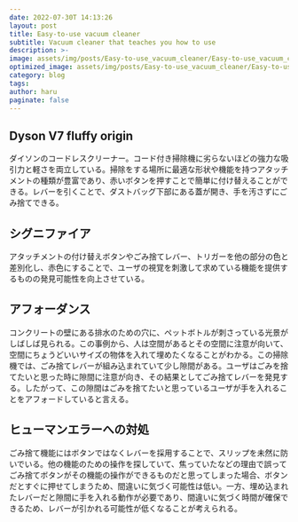 ```yaml
---
date: 2022-07-30T 14:13:26
layout: post
title: Easy-to-use vacuum cleaner
subtitle: Vacuum cleaner that teaches you how to use
description: >-
image: assets/img/posts/Easy-to-use_vacuum_cleaner/Easy-to-use_vacuum_cleaner.jpg
optimized_image: assets/img/posts/Easy-to-use_vacuum_cleaner/Easy-to-use_vacuum_cleaner_resized_thumbnail.jpg
category: blog
tags: 
author: haru
paginate: false
---
```


## Dyson V7 fluffy origin

ダイソンのコードレスクリーナー。コード付き掃除機に劣らないほどの強力な吸引力と軽さを両立している。掃除をする場所に最適な形状や機能を持つアタッチメントの種類が豊富であり、赤いボタンを押すことで簡単に付け替えることができる。レバーを引くことで、ダストバッグ下部にある蓋が開き、手を汚さずにごみ捨てできる。

## シグニファイア

アタッチメントの付け替えボタンやごみ捨てレバー、トリガーを他の部分の色と差別化し、赤色にすることで、ユーザの視覚を刺激して求めている機能を提供するものの発見可能性を向上させている。

## アフォーダンス

コンクリートの壁にある排水のための穴に、ペットボトルが刺さっている光景がしばしば見られる。この事例から、人は空間があるとその空間に注意が向いて、空間にちょうどいいサイズの物体を入れて埋めたくなることがわかる。この掃除機では、ごみ捨てレバーが組み込まれていて少し隙間がある。ユーザはごみを捨てたいと思った時に隙間に注意が向き、その結果としてごみ捨てレバーを発見する。したがって、この隙間はごみを捨てたいと思っているユーザが手を入れることをアフォードしていると言える。

## ヒューマンエラーへの対処

ごみ捨て機能にはボタンではなくレバーを採用することで、スリップを未然に防いでいる。他の機能のための操作を探していて、焦っていたなどの理由で誤ってごみ捨てボタンがその機能の操作ができるものだと思ってしまった場合、ボタンだとすぐに押せてしまうため、間違いに気づく可能性は低い。一方、埋め込まれたレバーだと隙間に手を入れる動作が必要であり、間違いに気づく時間が確保できるため、レバーが引かれる可能性が低くなることが考えられる。